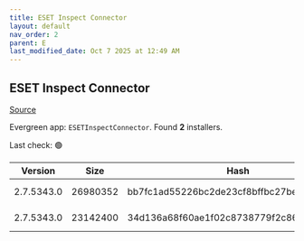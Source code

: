 ```yaml
---
title: ESET Inspect Connector
layout: default
nav_order: 2
parent: E
last_modified_date: Oct 7 2025 at 12:49 AM
---
```


## ESET Inspect Connector

[Source](https://www.eset.com/int/business/download/inspect/)

Evergreen app: `ESETInspectConnector`. Found **2** installers.

Last check: 🟢

| Version    | Size     | Hash                                     | Language | Architecture | Type | URI                                                                                                                                                                                                        |
| ---------- | -------- | ---------------------------------------- | -------- | ------------ | ---- | ---------------------------------------------------------------------------------------------------------------------------------------------------------------------------------------------------------- |
| 2.7.5343.0 | 26980352 | bb7fc1ad55226bc2de23cf8bffbc27be525c7481 | en_US    | x64          | msi  | [https://repository.eset.com/v1/com/eset/apps/business/eei/agent/v2/2.7.5343.0/ei_connector_nt64.msi](https://repository.eset.com/v1/com/eset/apps/business/eei/agent/v2/2.7.5343.0/ei_connector_nt64.msi) |
| 2.7.5343.0 | 23142400 | 34d136a68f60ae1f02c8738779f2c862ca892c29 | en_US    | x86          | msi  | [https://repository.eset.com/v1/com/eset/apps/business/eei/agent/v2/2.7.5343.0/ei_connector_nt32.msi](https://repository.eset.com/v1/com/eset/apps/business/eei/agent/v2/2.7.5343.0/ei_connector_nt32.msi) |
